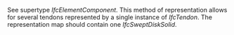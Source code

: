 See supertype _IfcElementComponent_. This method of representation allows for several tendons represented by a single instance of _IfcTendon_. The representation map should contain one _IfcSweptDiskSolid_.